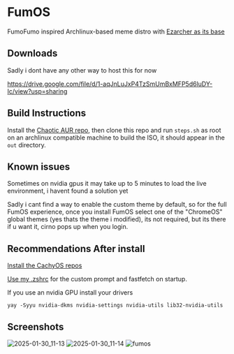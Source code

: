 # FumOS
FumoFumo inspired Archlinux-based meme distro with [Ezarcher as its base](https://sourceforge.net/projects/ezarch/)

## Downloads
Sadly i dont have any other way to host this for now

https://drive.google.com/file/d/1-aqJnLuJxP4TzSmUmBxMFP5d6luDY-Ic/view?usp=sharing

## Build Instructions
Install the [Chaotic AUR repo](https://aur.chaotic.cx/), then clone this repo and run ```steps.sh``` as root on an archlinux compatible machine to build the ISO, it should appear in the ```out``` directory.

## Known issues
Sometimes on nvidia gpus it may take up to 5 minutes to load the live environment, i havent found a solution yet

Sadly i cant find a way to enable the custom theme by default, so for the full FumOS experience, once you install FumOS select one of the "ChromeOS" global themes (yes thats the theme i modified), its not required, but its there if u want it, cirno pops up when you login.

## Recommendations After install
[Install the CachyOS repos](https://wiki.cachyos.org/features/optimized_repos/)

[Use my .zshrc](https://github.com/fumofumoenjoyer/dotfiles/blob/master/.zshrc) for the custom prompt and fastfetch on startup.

If you use an nvidia GPU install your drivers
```
yay -Syyu nvidia-dkms nvidia-settings nvidia-utils lib32-nvidia-utils
```

## Screenshots
![2025-01-30_11-13](https://github.com/user-attachments/assets/4d209653-9ebf-472f-910b-c964e8dc6d9d)
![2025-01-30_11-14](https://github.com/user-attachments/assets/2c8ef704-bce4-4a16-8b03-306a7f916936)
![fumos](https://github.com/user-attachments/assets/bbb5b250-2dfe-4cbb-874e-88d516d2adc2)
